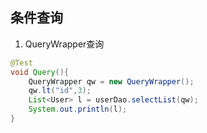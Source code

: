 ## 条件查询
1. QueryWrapper查询
```java
@Test  
void Query(){  
    QueryWrapper qw = new QueryWrapper();  
    qw.lt("id",3);  
    List<User> l = userDao.selectList(qw);  
    System.out.println(l);  
}
```